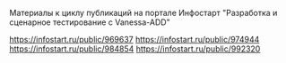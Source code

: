 Материалы к циклу публикаций на портале Инфостарт "Разработка и сценарное тестирование с Vanessa-ADD"

https://infostart.ru/public/969637
https://infostart.ru/public/974944
https://infostart.ru/public/984854
https://infostart.ru/public/992320

